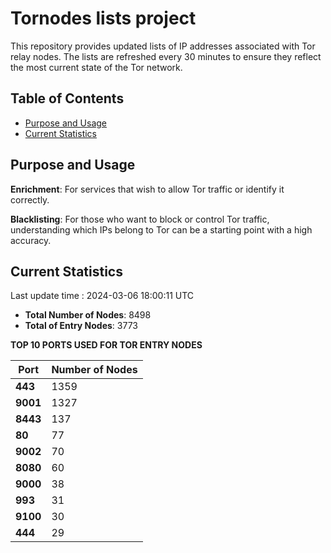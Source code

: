 # Tornodes lists project

This repository provides updated lists of IP addresses associated with Tor relay nodes. The lists are refreshed every 30 minutes to ensure they reflect the most current state of the Tor network.

## Table of Contents

- [Purpose and Usage](#purpose-and-usage)
- [Current Statistics](#current-statistics)


## Purpose and Usage

**Enrichment**: For services that wish to allow Tor traffic or identify it correctly.

**Blacklisting**: For those who want to block or control Tor traffic, understanding which IPs belong to Tor can be a starting point with a high accuracy.

## Current Statistics

Last update time : 2024-03-06 18:00:11 UTC

- **Total Number of Nodes**: 8498
- **Total of Entry Nodes**: 3773

**TOP 10 PORTS USED FOR TOR ENTRY NODES**

| **Port** | **Number of Nodes** |
|------|-----------------|
| **443**   | 1359  |
| **9001**   | 1327  |
| **8443**   | 137  |
| **80**   | 77  |
| **9002**   | 70  |
| **8080**   | 60  |
| **9000**   | 38  |
| **993**   | 31  |
| **9100**   | 30  |
| **444**   | 29  |

